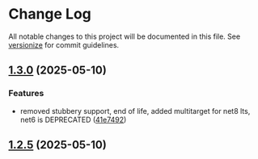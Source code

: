 # Change Log

All notable changes to this project will be documented in this file. See [versionize](https://github.com/versionize/versionize) for commit guidelines.

<a name="1.3.0"></a>
## [1.3.0](https://www.github.com/jkone27/fsharp-integration-tests/releases/tag/v1.3.0) (2025-05-10)

### Features

* removed stubbery support, end of life, added multitarget for net8 lts, net6 is DEPRECATED ([41e7492](https://www.github.com/jkone27/fsharp-integration-tests/commit/41e74920d06e054232756cb626c09e4e77dc1032))

<a name="1.2.5"></a>
## [1.2.5](https://www.github.com/jkone27/fsharp-integration-tests/releases/tag/v1.2.5) (2025-05-10)

